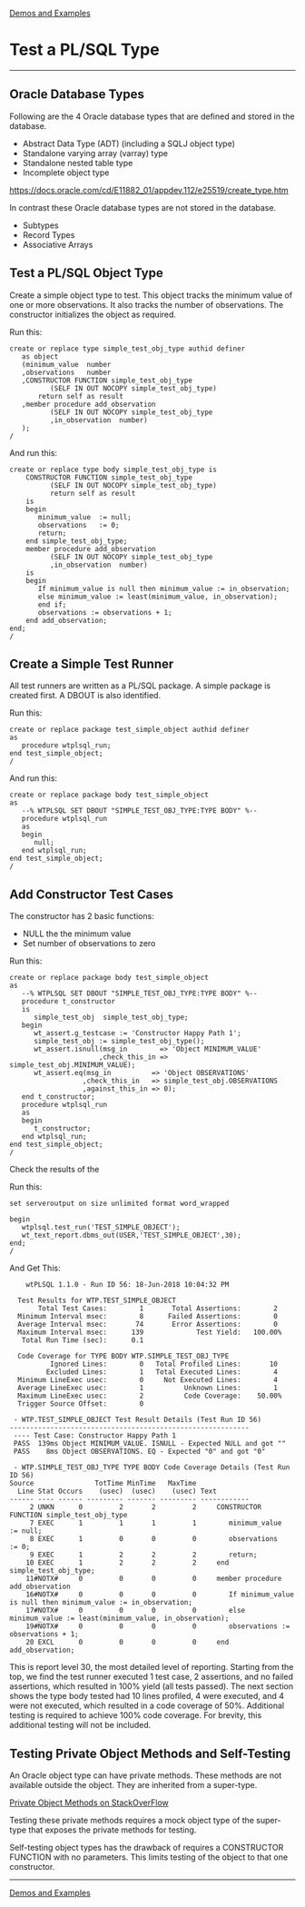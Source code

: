 [Demos and Examples](README.md)

# Test a PL/SQL Type

---

## Oracle Database Types

Following are the 4 Oracle database types that are defined and stored in the database.
* Abstract Data Type (ADT) (including a SQLJ object type)
* Standalone varying array (varray) type
* Standalone nested table type
* Incomplete object type

https://docs.oracle.com/cd/E11882_01/appdev.112/e25519/create_type.htm

In contrast these Oracle database types are not stored in the database.
* Subtypes
* Record Types
* Associative Arrays

## Test a PL/SQL Object Type

Create a simple object type to test.  This object tracks the minimum value of one or more observations.  It also tracks the number of observations.  The constructor initializes the object as required.

Run this:

```
create or replace type simple_test_obj_type authid definer
   as object
   (minimum_value  number
   ,observations   number
   ,CONSTRUCTOR FUNCTION simple_test_obj_type
          (SELF IN OUT NOCOPY simple_test_obj_type)
       return self as result
   ,member procedure add_observation
          (SELF IN OUT NOCOPY simple_test_obj_type
          ,in_observation  number)
   );
/
```

And run this:

```
create or replace type body simple_test_obj_type is
    CONSTRUCTOR FUNCTION simple_test_obj_type
          (SELF IN OUT NOCOPY simple_test_obj_type)
          return self as result
    is
    begin
       minimum_value  := null;
       observations   := 0;
       return;
    end simple_test_obj_type;
    member procedure add_observation
          (SELF IN OUT NOCOPY simple_test_obj_type
          ,in_observation  number)
    is
    begin
       If minimum_value is null then minimum_value := in_observation;
       else minimum_value := least(minimum_value, in_observation);
       end if;
       observations := observations + 1;
    end add_observation;
end;
/
```

## Create a Simple Test Runner

All test runners are written as a PL/SQL package. A simple package is created first.  A DBOUT is also identified.

Run this:

```
create or replace package test_simple_object authid definer
as
   procedure wtplsql_run;
end test_simple_object;
/
```

And run this:

```
create or replace package body test_simple_object
as
   --% WTPLSQL SET DBOUT "SIMPLE_TEST_OBJ_TYPE:TYPE BODY" %--
   procedure wtplsql_run
   as
   begin
      null;
   end wtplsql_run;
end test_simple_object;
/
```

## Add Constructor Test Cases

The constructor has 2 basic functions:
* NULL the the minimum value
* Set number of observations to zero

Run this:

```
create or replace package body test_simple_object
as
   --% WTPLSQL SET DBOUT "SIMPLE_TEST_OBJ_TYPE:TYPE BODY" %--
   procedure t_constructor
   is
      simple_test_obj  simple_test_obj_type;
   begin
      wt_assert.g_testcase := 'Constructor Happy Path 1';
      simple_test_obj := simple_test_obj_type();
      wt_assert.isnull(msg_in        => 'Object MINIMUM_VALUE'
                      ,check_this_in => simple_test_obj.MINIMUM_VALUE);
      wt_assert.eq(msg_in          => 'Object OBSERVATIONS'
                  ,check_this_in   => simple_test_obj.OBSERVATIONS
                  ,against_this_in => 0);
   end t_constructor;
   procedure wtplsql_run
   as
   begin
      t_constructor;
   end wtplsql_run;
end test_simple_object;
/
```

Check the results of the 

Run this:

```
set serveroutput on size unlimited format word_wrapped

begin
   wtplsql.test_run('TEST_SIMPLE_OBJECT');
   wt_text_report.dbms_out(USER,'TEST_SIMPLE_OBJECT',30);
end;
/
```

And Get This:

```
    wtPLSQL 1.1.0 - Run ID 56: 18-Jun-2018 10:04:32 PM

  Test Results for WTP.TEST_SIMPLE_OBJECT
       Total Test Cases:        1       Total Assertions:        2
  Minimum Interval msec:        8      Failed Assertions:        0
  Average Interval msec:       74       Error Assertions:        0
  Maximum Interval msec:      139             Test Yield:   100.00%
   Total Run Time (sec):      0.1

  Code Coverage for TYPE BODY WTP.SIMPLE_TEST_OBJ_TYPE
          Ignored Lines:        0   Total Profiled Lines:       10
         Excluded Lines:        1   Total Executed Lines:        4
  Minimum LineExec usec:        0     Not Executed Lines:        4
  Average LineExec usec:        1          Unknown Lines:        1
  Maximum LineExec usec:        2          Code Coverage:    50.00%
  Trigger Source Offset:        0

 - WTP.TEST_SIMPLE_OBJECT Test Result Details (Test Run ID 56)
-----------------------------------------------------------
 ---- Test Case: Constructor Happy Path 1
 PASS  139ms Object MINIMUM_VALUE. ISNULL - Expected NULL and got ""
 PASS    8ms Object OBSERVATIONS. EQ - Expected "0" and got "0"

 - WTP.SIMPLE_TEST_OBJ_TYPE TYPE BODY Code Coverage Details (Test Run ID 56)
Source               TotTime MinTime   MaxTime     
  Line Stat Occurs    (usec)  (usec)    (usec) Text
------ ---- ------ --------- ------- --------- ------------
     2 UNKN      0         2       2         2     CONSTRUCTOR FUNCTION simple_test_obj_type
     7 EXEC      1         1       1         1        minimum_value  := null;
     8 EXEC      1         0       0         0        observations   := 0;
     9 EXEC      1         2       2         2        return;
    10 EXEC      1         2       2         2     end simple_test_obj_type;
    11#NOTX#     0         0       0         0     member procedure add_observation
    16#NOTX#     0         0       0         0        If minimum_value is null then minimum_value := in_observation;
    17#NOTX#     0         0       0         0        else minimum_value := least(minimum_value, in_observation);
    19#NOTX#     0         0       0         0        observations := observations + 1;
    20 EXCL      0         0       0         0     end add_observation;
```

This is report level 30, the most detailed level of reporting.  Starting from the top, we find the test runner executed 1 test case, 2 assertions, and no failed assertions, which resulted in 100% yield (all tests passed).  The next section shows the type body tested had 10 lines profiled, 4 were executed, and 4 were not executed, which resulted in a code coverage of 50%.  Additional testing is required to achieve 100% code coverage.  For brevity, this additional testing will not be included.


## Testing Private Object Methods and Self-Testing

An Oracle object type can have private methods.  These methods are not available outside the object.  They are inherited from a super-type.

[Private Object Methods on StackOverFlow](https://stackoverflow.com/questions/1580205/pl-sql-private-object-method)

Testing these private methods requires a mock object type of the super-type that exposes the private methods for testing.

Self-testing object types has the drawback of requires a CONSTRUCTOR FUNCTION with no parameters.  This limits testing of the object to that one constructor.

---
[Demos and Examples](README.md)
